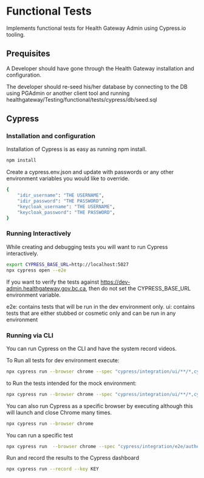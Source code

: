 # Functional Tests

Implements functional tests for Health Gateway Admin using Cypress.io tooling.

## Prequisites

A Developer should have gone through the Health Gateway installation and configuration.

The developer should re-seed his/her database by connecting to the DB using PGAdmin or another client tool and running
healthgateway/Testing/functional/tests/cypress/db/seed.sql

## Cypress

### Installation and configuration

Installation of Cypress is as easy as running npm install.

```bash
npm install
```

Create a cypress.env.json and update with passwords or any other environment variables you would like to override.

```bash
{
    "idir_username": "THE USERNAME",
    "idir_password": "THE PASSWORD",
    "keycloak_username": "THE USERNAME",
    "keycloak_password": "THE PASSWORD",
}
```

### Running Interactively

While creating and debugging tests you will want to run Cypress interactively.

```bash
export CYPRESS_BASE_URL=http://localhost:5027
npx cypress open --e2e
```

If you want to verify the tests against https://dev-admin.healthgateway.gov.bc.ca, then do not set the CYPRESS_BASE_URL environment variable.

e2e: contains tests that will be run in the dev environment only.
ui: contains tests that are either stubbed or cosmetic only and can be run in any environment

### Running via CLI

You can run Cypress on the CLI and have the system record videos.

To Run all tests for dev environment execute:

```bash
npx cypress run --browser chrome --spec "cypress/integration/ui/**/*,cypress/integration/e2e/**/*"
```

to Run the tests intended for the mock environment:

```bash
npx cypress run --browser chrome --spec "cypress/integration/ui/**/*,cypress/integration/mock/**/*" --config baseUrl=https://mock-admin.healthgateway.gov.bc.ca
```

You can also run Cypress as a specific browser by executing although this will launch and close Chrome many times.

```bash
npx cypress run --browser chrome
```

You can run a specific test

```bash
npx cypress run  --browser chrome --spec "cypress/integration/e2e/authentication/login.cy.js"
```

Run and record the results to the Cypress dashboard

```bash
npx cypress run --record --key KEY
```

